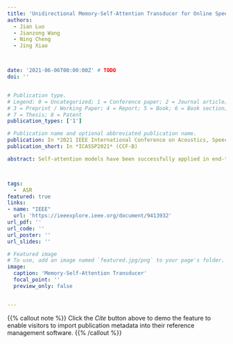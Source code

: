 ```yaml
---
title: 'Unidirectional Memory-Self-Attention Transducer for Online Speech Recognition'
authors:
  - Jian Luo
  - Jianzong Wang
  - Ning Cheng
  - Jing Xiao



date: '2021-06-06T00:00:00Z' # TODO
doi: ''


# Publication type.
# Legend: 0 = Uncategorized; 1 = Conference paper; 2 = Journal article;
# 3 = Preprint / Working Paper; 4 = Report; 5 = Book; 6 = Book section;
# 7 = Thesis; 8 = Patent
publication_types: ['1']

# Publication name and optional abbreviated publication name.
publication: In *2021 IEEE International Conference on Acoustics, Speech and Signal Processing*
publication_short: In *ICASSP2021* (CCF-B)

abstract: Self-attention models have been successfully applied in end-to-end speech recognition systems, which greatly improve the performance of recognition accuracy. However, such attention-based models cannot be used in online speech recognition, because these models usually have to utilize a whole acoustic sequences as inputs. A common method is restricting the field of attention sights by a fixed left and right window, which makes the computation costs manageable yet also introduces performance degradation. In this paper, we propose Memory-Self-Attention (MSA), which adds history information into the Restricted-Self-Attention unit. MSA only needs localtime features as inputs, and efficiently models long temporal contexts by attending memory states. Meanwhile, recurrent neural network transducer (RNN-T) has proved to be a great approach for online ASR tasks, because the alignments of RNN-T are local and monotonic. We propose a novel network structure, called Memory-Self-Attention (MSA) Transducer. Both encoder and decoder of the MSA Transducer contain the proposed MSA unit. The experiments demonstrate that our proposed models improve WER results than Restricted-Self-Attention models by 13.5% on WSJ and 7.1% on SWBD datasets relatively, and without much computation costs increase.



tags:
  -  ASR
featured: true
links:
- name: "IEEE"
  url: 'https://ieeexplore.ieee.org/document/9413932'
url_pdf: ''
url_code: ''
url_poster: ''
url_slides: ''

# Featured image
# To use, add an image named `featured.jpg/png` to your page's folder.
image:
  caption: 'Memory-Self-Attention Transducer'
  focal_point: ''
  preview_only: false


---
```


{{% callout note %}}
Click the _Cite_ button above to demo the feature to enable visitors to import publication metadata into their reference management software.
{{% /callout %}}

